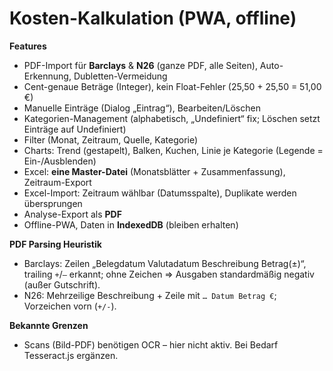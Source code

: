 
# Kosten-Kalkulation (PWA, offline)
**Features**
- PDF-Import für **Barclays** & **N26** (ganze PDF, alle Seiten), Auto-Erkennung, Dubletten-Vermeidung
- Cent-genaue Beträge (Integer), kein Float-Fehler (25,50 + 25,50 = 51,00 €)
- Manuelle Einträge (Dialog „Eintrag“), Bearbeiten/Löschen
- Kategorien-Management (alphabetisch, „Undefiniert“ fix; Löschen setzt Einträge auf Undefiniert)
- Filter (Monat, Zeitraum, Quelle, Kategorie)
- Charts: Trend (gestapelt), Balken, Kuchen, Linie je Kategorie (Legende = Ein-/Ausblenden)
- Excel: **eine Master-Datei** (Monatsblätter + Zusammenfassung), Zeitraum-Export
- Excel-Import: Zeitraum wählbar (Datumsspalte), Duplikate werden übersprungen
- Analyse-Export als **PDF**
- Offline-PWA, Daten in **IndexedDB** (bleiben erhalten)

**PDF Parsing Heuristik**
- Barclays: Zeilen „Belegdatum Valutadatum Beschreibung Betrag(±)“, trailing `+`/`–` erkannt; ohne Zeichen ⇒ Ausgaben standardmäßig negativ (außer Gutschrift).
- N26: Mehrzeilige Beschreibung + Zeile mit `… Datum Betrag €`; Vorzeichen vorn (`+/-`).

**Bekannte Grenzen**
- Scans (Bild-PDF) benötigen OCR – hier nicht aktiv. Bei Bedarf Tesseract.js ergänzen.
